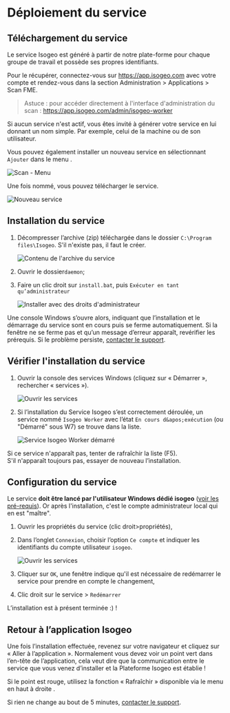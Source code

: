 # Déploiement du service

## Téléchargement du service

Le service Isogeo est généré à partir de notre plate-forme pour chaque groupe de travail et possède ses propres identifiants.

Pour le récupérer, connectez-vous sur https://app.isogeo.com avec votre compte et rendez-vous dans la section Administration > Applications > Scan FME.

> Astuce : pour accéder directement à l&apos;interface d&apos;administration du scan : https://app.isogeo.com/admin/isogeo-worker

Si aucun service n&apos;est actif, vous êtes invité à générer votre service en lui donnant un nom simple. Par exemple, celui de la machine ou de son utilisateur.

Vous pouvez également installer un nouveau service en sélectionnant <i class="fa fa-plus"></i> `Ajouter` dans le menu <i class="fa fa-reorder"></i>.

![Scan - Menu](/assets/scanFME/scanFME_menu.png "Menu de l&apos;interface web du Scan FME")

Une fois nommé, vous pouvez télécharger le service.

![Nouveau service](/assets/scanFME/scanFME_install_new_service_download.png "Nommer le nouveau service et cliquer sur télécharger")

## Installation du service

1.	Décompresser l’archive (zip) téléchargée dans le dossier `C:\Program files\Isogeo`. S&apos;il n&apos;existe pas, il faut le créer.

    ![Contenu de l&apos;archive du service](/assets/scanFME/scanFME_install_content.png "Décompresser l&apos;archive zip du service dans le dossier Isogeo")

2.	Ouvrir le dossier`daemon`;
3.	Faire un clic droit sur `install.bat`, puis `Exécuter en tant qu’administrateur`

    ![Installer avec des droits d&apos;administrateur](/assets/scanFME/scanFME_install_RunAsAdmin.png "Installer le service avec les droits d&apos;administration")

Une console Windows s’ouvre alors, indiquant que l’installation et le démarrage du service sont en cours puis se ferme automatiquement. Si la fenêtre ne se ferme pas et qu’un message d’erreur apparaît, revérifier les prérequis. Si le problème persiste, [contacter le support](../../../support/index.html).

## Vérifier l&apos;installation du service

1. Ouvrir la console des services Windows (cliquez sur « Démarrer », rechercher « services »).

    ![Ouvrir les services](/assets/scanFME/scanFME_install_servicesWindows.png "Accéder au gestionnaire de services de Windows")

2. Si l’installation du Service Isogeo s’est correctement déroulée, un service nommé `Isogeo Worker` avec l’état `En cours d&apos;exécution` (ou "Démarré" sous W7) se trouve dans la liste.

    ![Service Isogeo Worker démarré](/assets/scanFME/scanFME_install_ServiceRunning.png "Le service Isogeo Worker est bien démarré")

Si ce service n&apos;apparaît pas, tenter de rafraîchir la liste (F5).<br />S&apos;il n&apos;apparaît toujours pas, essayer de nouveau l’installation.

## Configuration du service

Le service **doit être lancé par l&apos;utilisateur Windows dédié isogeo** ([voir les pré-requis](prerequisites.html#compte-utilisateur)). Or après l&apos;installation, c&apos;est le compte administrateur local qui en est "maître".

1. Ouvrir les propriétés du service (clic droit>propriétés),
2. Dans l’onglet `Connexion`, choisir l’option `Ce compte` et indiquer les identifiants du compte utilisateur `isogeo`.

    ![Ouvrir les services](/assets/scanFME/scanFME_install_service_RunAs.png "Accéder au gestionnaire de services de Windows")

3. Cliquer sur `OK`, une fenêtre indique qu&apos;il est nécessaire de redémarrer le service pour prendre en compte le changement,
4. Clic droit sur le service > `Redémarrer`

L’installation est à présent terminée :) !

## Retour à l’application Isogeo

Une fois l’installation effectuée, revenez sur votre navigateur et cliquez sur « Aller à l’application ». Normalement vous devez voir un point vert dans l’en-tête de l’application, cela veut dire que la communication entre le service que vous venez d’installer et la Plateforme Isogeo est établie !

Si le point est rouge, utilisez la fonction « <i class="fa fa-refresh"></i> Rafraîchir » disponible via le menu en haut à droite <i class="fa fa-reorder"></i>.

Si rien ne change au bout de 5 minutes, [contacter le support](../../../support/index.html).
